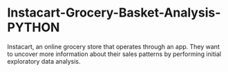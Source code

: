 # Instacart-Grocery-Basket-Analysis-PYTHON
Instacart, an online grocery store that operates through an app. They want to uncover more information about their sales patterns by performing initial exploratory data analysis.

